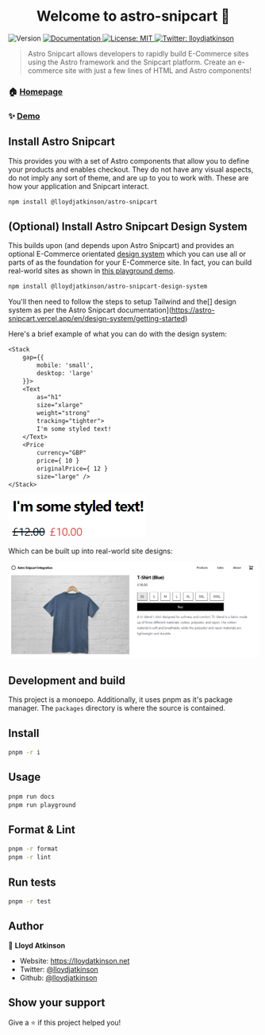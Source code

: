 <h1 align="center">Welcome to astro-snipcart 👋</h1>
<p>
  <img alt="Version" src="https://img.shields.io/badge/version-0.1.1-blue.svg?cacheSeconds=2592000" />
  <a href="https://astro-snipcart.vercel.app/en/introduction" target="_blank">
    <img alt="Documentation" src="https://img.shields.io/badge/documentation-yes-brightgreen.svg" />
  </a>
  <a href="#" target="_blank">
    <img alt="License: MIT" src="https://img.shields.io/badge/License-MIT-yellow.svg" />
  </a>
  <a href="https://twitter.com/lloydjatkinson" target="_blank">
    <img alt="Twitter: lloydjatkinson" src="https://img.shields.io/twitter/follow/lloydjatkinson.svg?style=social" />
  </a>
</p>

> Astro Snipcart allows developers to rapidly build E-Commerce sites using the Astro framework and the Snipcart platform. Create an e-commerce site with just a few lines of HTML and Astro components!

### 🏠 [Homepage](https://astro-snipcart.vercel.app/en/introduction)

### ✨ [Demo](https://astro-snipcart-playground.vercel.app/)


## Install Astro Snipcart

This provides you with a set of Astro components that allow you to define your products and enables checkout. They do not have any visual aspects, do not imply any sort of theme, and are up to you to work with. These are how your application and Snipcart interact.

```sh
npm install @lloydjatkinson/astro-snipcart
```

## (Optional) Install Astro Snipcart Design System

This builds upon (and depends upon Astro Snipcart) and provides an optional E-Commerce orientated [design system](https://www.nngroup.com/articles/design-systems-101/#:~:text=Definition%3A%20A%20design%20system%20is,using%20reusable%20components%20and%20patterns.) which you can use all or parts of as the foundation for your E-Commerce site. In fact, you can build real-world sites as shown in [this playground demo](https://astro-snipcart-playground.vercel.app/).

```sh
npm install @lloydjatkinson/astro-snipcart-design-system
```

You'll then need to follow the steps to setup Tailwind and the[] design system as per the Astro Snipcart documentation](https://astro-snipcart.vercel.app/en/design-system/getting-started)

Here's a brief example of what you can do with the design system:

```tsx
<Stack
    gap={{
        mobile: 'small',
        desktop: 'large'
    }}>
    <Text
        as="h1"
        size="xlarge"
        weight="strong"
        tracking="tighter">
        I'm some styled text!
    </Text>
    <Price
        currency="GBP"
        price={ 10 }
        originalPrice={ 12 }
        size="large" />
</Stack>
```

![Astro Snipcart](packages/documentation/public//design-system-example-4.png "Astro Snipcart")

Which can be built up into real-world site designs:

![Astro Snipcart](packages/documentation/public//design-system-example-5.png "Astro Snipcart")


## Development and build

This project is a monoepo. Additionally, it uses pnpm as it's package manager. The `packages` directory is where the source is contained. 

## Install

```sh
pnpm -r i
```

## Usage

```sh
pnpm run docs
pnpm run playground
```

## Format & Lint
```sh
pnpm -r format
pnpm -r lint
```

## Run tests

```sh
pnpm -r test
```

## Author

👤 **Lloyd Atkinson**

* Website: https://lloydatkinson.net
* Twitter: [@lloydjatkinson](https://twitter.com/lloydjatkinson)
* Github: [@lloydjatkinson](https://github.com/lloydjatkinson)

<!-- ## 🤝 Contributing

Contributions, issues and feature requests are welcome!<br />Feel free to check [issues page](https://github.com/lloydjatkinson/astro-snipcart/issues).  -->

## Show your support

Give a ⭐️ if this project helped you!